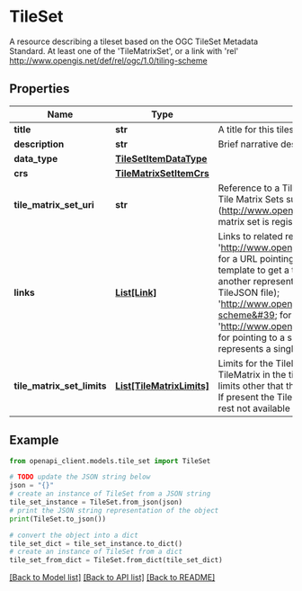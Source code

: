 # TileSet

A resource describing a tileset based on the OGC TileSet Metadata Standard. At least one of the 'TileMatrixSet',  or a link with 'rel' http://www.opengis.net/def/rel/ogc/1.0/tiling-scheme

## Properties

Name | Type | Description | Notes
------------ | ------------- | ------------- | -------------
**title** | **str** | A title for this tileset | [optional] 
**description** | **str** | Brief narrative description of this tile set | [optional] 
**data_type** | [**TileSetItemDataType**](TileSetItemDataType.md) |  | 
**crs** | [**TileMatrixSetItemCrs**](TileMatrixSetItemCrs.md) |  | 
**tile_matrix_set_uri** | **str** | Reference to a Tile Matrix Set on an offical source for Tile Matrix Sets such as the OGC NA definition server (http://www.opengis.net/def/tms/). Required if the tile matrix set is registered on an open official source. | [optional] 
**links** | [**List[Link]**](Link.md) | Links to related resources. Possible link &#39;rel&#39; values are: &#39;http://www.opengis.net/def/rel/ogc/1.0/dataset&#39; for a URL pointing to the dataset, &#39;item&#39; for a URL template to get a tile; &#39;alternate&#39; for a URL pointing to another representation of the TileSetMetadata (e.g a TileJSON file); &#39;http://www.opengis.net/def/rel/ogc/1.0/tiling-scheme&#39; for a definition of the TileMatrixSet; &#39;http://www.opengis.net/def/rel/ogc/1.0/geodata&#39; for pointing to a single collection (if the tileset represents a single collection) | 
**tile_matrix_set_limits** | [**List[TileMatrixLimits]**](TileMatrixLimits.md) | Limits for the TileRow and TileCol values for each TileMatrix in the tileMatrixSet. If missing, there are no limits other that the ones imposed by the TileMatrixSet. If present the TileMatrices listed are limited and the rest not available at all | [optional] 

## Example

```python
from openapi_client.models.tile_set import TileSet

# TODO update the JSON string below
json = "{}"
# create an instance of TileSet from a JSON string
tile_set_instance = TileSet.from_json(json)
# print the JSON string representation of the object
print(TileSet.to_json())

# convert the object into a dict
tile_set_dict = tile_set_instance.to_dict()
# create an instance of TileSet from a dict
tile_set_from_dict = TileSet.from_dict(tile_set_dict)
```
[[Back to Model list]](../README.md#documentation-for-models) [[Back to API list]](../README.md#documentation-for-api-endpoints) [[Back to README]](../README.md)


